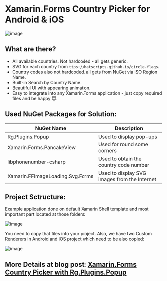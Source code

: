 # Xamarin.Forms Country Picker for Android & iOS

![image](https://user-images.githubusercontent.com/8330262/113513993-7365f380-956c-11eb-829c-973202237f16.png)

## What are there?

* All available countries. Not hardcoded - all gets generic. 
* SVG for each country from `ttps://hatscripts.github.io/circle-flags`. 
* Country codes also not hardcoded, all gets from NuGet via ISO Region Name. 
* Built-in Search by Country Name.
* Beautiful UI with appearing animation.
* Easy to integrate into any Xamarin.Forms application - just copy required files and be happy 😇.

## Used NuGet Packages for Solution:

| NuGet Name  | Description |
| ----------- | ----------- |
| Rg.Plugins.Popup | Used to display pop-ups |
| Xamarin.Forms.PancakeView | Used for round some corners |
| libphonenumber-csharp | Used to obtain the country code number |
| Xamarin.FFImageLoading.Svg.Forms | Used to display SVG images from the Internet |


## Project Sctructure:

Example application done on default Xamarin Shell template and most important part located at those folders:

![image](https://user-images.githubusercontent.com/8330262/113513710-52e96980-956b-11eb-9049-ea8ebc80293e.png)

You need to copy that files into your project. Also, we have two Custom Renderers in Android and iOS project which need to be also copied:

![image](https://user-images.githubusercontent.com/8330262/113513806-a8257b00-956b-11eb-98c5-0b85e400509e.png)


## More Details at blog post: [Xamarin.Forms Country Picker with Rg.Plugins.Popup](https://bit.ly/31NS4YV)
